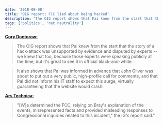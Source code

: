 ```yaml
---
date: '2018-08-08'
title: 'OIG report: FCC lied about being hacked'
description: "The OIG report shows that Pai knew from the start that the story of a hack-attack was unsupported by evidence and disputed by experts -- we knew that too, because those experts were speaking publicly at the time, but it's great to see it in official black-and-white."
tags: ['politics', 'net neutrality']
---
```


**[Cory Doctorow:](https://boingboing.net/2018/08/08/lying-about-lying.html)**

> The OIG report shows that Pai knew from the start that the story of a hack-attack was unsupported by evidence and disputed by experts -- we knew that too, because those experts were speaking publicly at the time, but it's great to see it in official black-and-white.<!-- excerpt -->

> It also shows that Pai was informed in advance that John Oliver was about to put out a very public, high-profile call for comments, and that Pai did not inform his IT staff to expect this surge, virtually guaranteeing that the website would crash.

**[Ars Technica:](https://arstechnica.com/tech-policy/2018/08/fcc-lied-to-congress-about-made-up-ddos-attack-investigation-found/)**

> "[W]e determined the FCC, relying on Bray's explanation of the events, misrepresented facts and provided misleading responses to Congressional inquiries related to this incident," the IG's report said."
